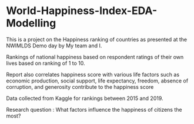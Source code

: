 # World-Happiness-Index-EDA-Modelling
This is a project on the Happiness ranking of countries as presented at the NWIMLDS Demo day by My team and I. 

Rankings of national happiness based on respondent ratings of their own lives based on ranking of 1 to 10.

Report also correlates happiness score with various life factors such as economic production, social support, life expectancy, freedom, absence of corruption, and generosity contribute to the happiness score

Data collected from Kaggle for rankings between 2015 and 2019.

Research question : What factors influence the happiness of citizens the most?
